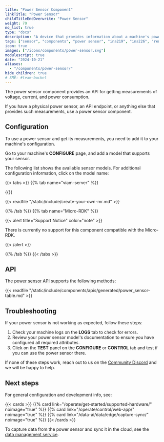 ```yaml
---
title: "Power Sensor Component"
linkTitle: "Power Sensor"
childTitleEndOverwrite: "Power Sensor"
weight: 70
no_list: true
type: "docs"
description: "A device that provides information about a machine's power systems, including voltage, current, and power consumption."
tags: ["sensor", "components", "power sensor", "ina219", "ina226", "renogy"]
icon: true
images: ["/icons/components/power-sensor.svg"]
modulescript: true
date: "2024-10-21"
aliases:
  - "/components/power-sensor/"
hide_children: true
# SME: #team-bucket
---
```


The power sensor component provides an API for getting measurements of voltage, current, and power consumption.

If you have a physical power sensor, an API endpoint, or anything else that provides such measurements, use a power sensor component.

## Configuration

To use a power sensor and get its measurements, you need to add it to your machine's configuration.

Go to your machine's **CONFIGURE** page, and add a model that supports your sensor.

The following list shows the available sensor models.
For additional configuration information, click on the model name:

{{< tabs >}}
{{% tab name="viam-server" %}}

{{<resources api="rdk:component:power_sensor" type="power_sensor" no-intro="true">}}

{{< readfile "/static/include/create-your-own-mr.md" >}}

{{% /tab %}}
{{% tab name="Micro-RDK" %}}

{{< alert title="Support Notice" color="note" >}}

There is currently no support for this component compatible with the Micro-RDK.

{{< /alert >}}

{{% /tab %}}
{{< /tabs >}}

## API

The [power sensor API](/dev/reference/apis/components/power-sensor/) supports the following methods:

{{< readfile "/static/include/components/apis/generated/power_sensor-table.md" >}}

## Troubleshooting

If your power sensor is not working as expected, follow these steps:

1. Check your machine logs on the **LOGS** tab to check for errors.
2. Review your power sensor model's documentation to ensure you have configured all required attributes.
3. Click on the **TEST** panel on the **CONFIGURE** or **CONTROL** tab and test if you can use the power sensor there.

If none of these steps work, reach out to us on the [Community Discord](https://discord.gg/viam) and we will be happy to help.

## Next steps

For general configuration and development info, see:

{{< cards >}}
{{% card link="/operate/get-started/supported-hardware/" noimage="true" %}}
{{% card link="/operate/control/web-app/" noimage="true" %}}
{{% card link="/data-ai/data/edge/capture-sync/" noimage="true" %}}
{{< /cards >}}

To capture data from the power sensor and sync it in the cloud, see the [data management service](/data-ai/data/edge/capture-sync/).
